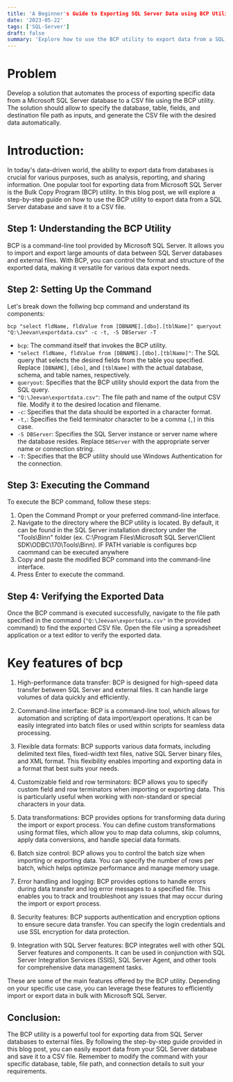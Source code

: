 ```yaml
---
title: 'A Beginner's Guide to Exporting SQL Server Data using BCP Utility'
date: '2023-05-22'
tags: ['SQL-Server']
draft: false
summary: 'Explore how to use the BCP utility to export data from a SQL Server database and save it to a CSV file. Provide a step-by-step guide, explaining each component of the BCP command and how to execute it successfully, offering a beginner-friendly approach to automate the export process.'
---
```


# Problem

Develop a solution that automates the process of exporting specific data from a Microsoft SQL Server database to a CSV file using the BCP utility. The solution should allow to specify the database, table, fields, and destination file path as inputs, and generate the CSV file with the desired data automatically.

# Introduction:

In today's data-driven world, the ability to export data from databases is crucial for various purposes, such as analysis, reporting, and sharing information. One popular tool for exporting data from Microsoft SQL Server is the Bulk Copy Program (BCP) utility. In this blog post, we will explore a step-by-step guide on how to use the BCP utility to export data from a SQL Server database and save it to a CSV file.

## Step 1: Understanding the BCP Utility

BCP is a command-line tool provided by Microsoft SQL Server. It allows you to import and export large amounts of data between SQL Server databases and external files. With BCP, you can control the format and structure of the exported data, making it versatile for various data export needs.

## Step 2: Setting Up the Command

Let's break down the follwing bcp command and understand its components:

```
bcp "select fldName, fldValue from [DBNAME].[dbo].[tblName]" queryout "Q:\Jeevan\exportdata.csv" -c -t, -S DBServer -T
```

- `bcp`: The command itself that invokes the BCP utility.
- `"select fldName, fldValue from [DBNAME].[dbo].[tblName]"`: The SQL query that selects the desired fields from the table you specified. Replace `[DBNAME]`, `[dbo]`, and `[tblName]` with the actual database, schema, and table names, respectively.
- `queryout`: Specifies that the BCP utility should export the data from the SQL query.
- `"Q:\Jeevan\exportdata.csv"`: The file path and name of the output CSV file. Modify it to the desired location and filename.
- `-c`: Specifies that the data should be exported in a character format.
- `-t,`: Specifies the field terminator character to be a comma (`,`) in this case.
- `-S DBServer`: Specifies the SQL Server instance or server name where the database resides. Replace `DBServer` with the appropriate server name or connection string.
- `-T`: Specifies that the BCP utility should use Windows Authentication for the connection.

## Step 3: Executing the Command

To execute the BCP command, follow these steps:

1. Open the Command Prompt or your preferred command-line interface.
2. Navigate to the directory where the BCP utility is located. By default, it can be found in the SQL Server installation directory under the "Tools\Binn" folder (ex. C:\Program Files\Microsoft SQL Server\Client SDK\ODBC\170\Tools\Binn). IF PATH variable is configures bcp caommand can be executed anywhere
3. Copy and paste the modified BCP command into the command-line interface.
4. Press Enter to execute the command.

## Step 4: Verifying the Exported Data

Once the BCP command is executed successfully, navigate to the file path specified in the command (`"Q:\Jeevan\exportdata.csv"` in the provided command) to find the exported CSV file. Open the file using a spreadsheet application or a text editor to verify the exported data.

# Key features of bcp

1. High-performance data transfer: BCP is designed for high-speed data transfer between SQL Server and external files. It can handle large volumes of data quickly and efficiently.

2. Command-line interface: BCP is a command-line tool, which allows for automation and scripting of data import/export operations. It can be easily integrated into batch files or used within scripts for seamless data processing.

3. Flexible data formats: BCP supports various data formats, including delimited text files, fixed-width text files, native SQL Server binary files, and XML format. This flexibility enables importing and exporting data in a format that best suits your needs.

4. Customizable field and row terminators: BCP allows you to specify custom field and row terminators when importing or exporting data. This is particularly useful when working with non-standard or special characters in your data.

5. Data transformations: BCP provides options for transforming data during the import or export process. You can define custom transformations using format files, which allow you to map data columns, skip columns, apply data conversions, and handle special data formats.

6. Batch size control: BCP allows you to control the batch size when importing or exporting data. You can specify the number of rows per batch, which helps optimize performance and manage memory usage.

7. Error handling and logging: BCP provides options to handle errors during data transfer and log error messages to a specified file. This enables you to track and troubleshoot any issues that may occur during the import or export process.

8. Security features: BCP supports authentication and encryption options to ensure secure data transfer. You can specify the login credentials and use SSL encryption for data protection.

9. Integration with SQL Server features: BCP integrates well with other SQL Server features and components. It can be used in conjunction with SQL Server Integration Services (SSIS), SQL Server Agent, and other tools for comprehensive data management tasks.

These are some of the main features offered by the BCP utility. Depending on your specific use case, you can leverage these features to efficiently import or export data in bulk with Microsoft SQL Server.

## Conclusion:

The BCP utility is a powerful tool for exporting data from SQL Server databases to external files. By following the step-by-step guide provided in this blog post, you can easily export data from your SQL Server database and save it to a CSV file. Remember to modify the command with your specific database, table, file path, and connection details to suit your requirements.
